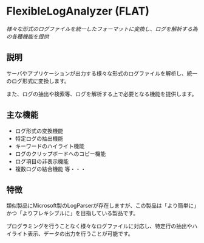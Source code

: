 # FlexibleLogAnalyzer (FLAT)

*様々な形式のログファイルを統一したフォーマットに変換し、ログを解析する為の各種機能を提供*

## 説明
サーバやアプリケーションが出力する様々な形式のログファイルを解析し、統一のログ形式に変換します。

また、ログの抽出や検索等、ログを解析する上で必要となる機能を提供します。

## 主な機能
* ログ形式の変換機能
* 特定ログの抽出機能
* キーワードのハイライト機能
* ログのクリップボードへのコピー機能
* ログ項目の非表示機能
* 複数ログの結合機能
等・・・

## 特徴
類似製品にMicrosoft製のLogParserが存在しますが、この製品は「より簡単に」かつ「よりフレキシブルに」を目指している製品です。

プログラミングを行うことなく様々なログファイルに対応し、特定行の抽出やハイライト表示、データの出力を行うことが可能です。

